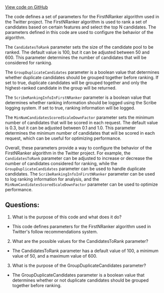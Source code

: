 [View code on GitHub](https://github.com/misbahsy/the-algorithm/follow-recommendations-service/common/src/main/scala/com/twitter/follow_recommendations/common/rankers/first_n_ranker/FirstNRankerParams.scala)

The code defines a set of parameters for the FirstNRanker algorithm used in the Twitter project. The FirstNRanker algorithm is used to rank a set of candidates based on certain features and select the top N candidates. The parameters defined in this code are used to configure the behavior of the algorithm.

The `CandidatesToRank` parameter sets the size of the candidate pool to be ranked. The default value is 100, but it can be adjusted between 50 and 600. This parameter determines the number of candidates that will be considered for ranking.

The `GroupDuplicateCandidates` parameter is a boolean value that determines whether duplicate candidates should be grouped together before ranking. If set to true, duplicate candidates will be grouped together and only the highest-ranked candidate in the group will be returned.

The `ScribeRankingInfoInFirstNRanker` parameter is a boolean value that determines whether ranking information should be logged using the Scribe logging system. If set to true, ranking information will be logged.

The `MinNumCandidatesScoredScaleDownFactor` parameter sets the minimum number of candidates that will be scored in each request. The default value is 0.3, but it can be adjusted between 0.1 and 1.0. This parameter determines the minimum number of candidates that will be scored in each request, which can be useful for optimizing performance.

Overall, these parameters provide a way to configure the behavior of the FirstNRanker algorithm in the Twitter project. For example, the `CandidatesToRank` parameter can be adjusted to increase or decrease the number of candidates considered for ranking, while the `GroupDuplicateCandidates` parameter can be used to handle duplicate candidates. The `ScribeRankingInfoInFirstNRanker` parameter can be used to log ranking information for analysis, and the `MinNumCandidatesScoredScaleDownFactor` parameter can be used to optimize performance.
## Questions: 
 1. What is the purpose of this code and what does it do?
- This code defines parameters for the FirstNRanker algorithm used in Twitter's follow recommendations system.

2. What are the possible values for the CandidatesToRank parameter?
- The CandidatesToRank parameter has a default value of 100, a minimum value of 50, and a maximum value of 600.

3. What is the purpose of the GroupDuplicateCandidates parameter?
- The GroupDuplicateCandidates parameter is a boolean value that determines whether or not duplicate candidates should be grouped together before ranking.